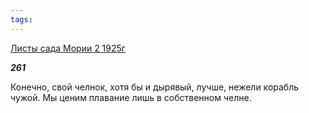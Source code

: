 ```yaml
---
tags:
---
```



[Листы сада Мории 2 1925г](/agni/1925)



___261___

Конечно, свой челнок, хотя бы и дырявый, лучше, нежели корабль чужой. Мы ценим плавание лишь в собственном челне.   


